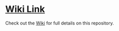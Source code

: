 # [Wiki Link](https://github.com/MarkSherstan/Quick-Projects/wiki)
Check out the [Wiki](https://github.com/MarkSherstan/Quick-Projects/wiki) for full details on this repository. 
